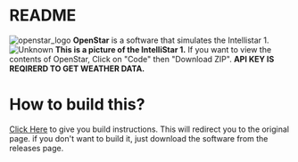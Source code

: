  # README
 ![openstar_logo](https://github.com/user-attachments/assets/5bf04a75-39e8-4756-a1e0-a91b748ab0e7)
 **OpenStar** is a software that simulates the Intellistar 1.
 ![Unknown](https://github.com/user-attachments/assets/07b77ab3-831e-4754-ac54-5fdb53fa0737)
 **This is a picture of the IntelliStar 1.**
If you want to view the contents of OpenStar, Click on "Code" then "Download ZIP".
**API KEY IS REQIRERD TO GET WEATHER DATA.**

# How to build this? 
[Click Here](https://github.com/mewtek/OpenStar/blob/master/BUILD.md) to give you build instructions. This will redirect you to the original page. if you don't want to build it, just download the software from the releases page.




